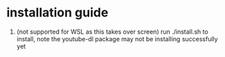 # installation guide

1. (not supported for WSL as this takes over screen) run ./install.sh to install, note the youtube-dl package may not be installing successfully yet